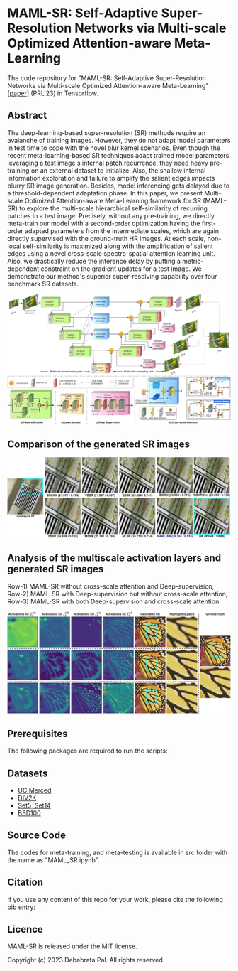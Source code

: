 # MAML-SR: Self-Adaptive Super-Resolution Networks via Multi-scale Optimized Attention-aware Meta-Learning

The code repository for "MAML-SR: Self-Adaptive Super-Resolution Networks via Multi-scale Optimized Attention-aware Meta-Learning" [[paper]](https://) (PRL'23) in Tensorflow. 

## Abstract
 
The deep-learning-based super-resolution (SR) methods require an avalanche of training images. However, they do not adapt model parameters in test time to cope with the novel blur kernel scenarios. Even though the recent meta-learning-based SR techniques adapt trained model parameters leveraging a test image's internal patch recurrence, they need heavy pre-training on an external dataset to initialize. Also, the shallow internal information exploration and failure to amplify the salient edges impacts blurry SR image generation. Besides, model inferencing gets delayed due to a threshold-dependent adaptation phase. In this paper, we present Multi-scale Optimized Attention-aware Meta-Learning framework for SR (MAML-SR) to explore the multi-scale hierarchical self-similarity of recurring patches in a test image. Precisely, without any pre-training, we directly meta-train our model with a second-order optimization having the first-order adapted parameters from the intermediate scales, which are again directly supervised with the ground-truth HR images. At each scale, non-local self-similarity is maximized along with the amplification of salient edges using a novel cross-scale spectro-spatial attention learning unit. Also, we drastically reduce the inference delay by putting a metric-dependent constraint on the gradient updates for a test image. We demonstrate our method's superior super-resolving capability over four benchmark SR datasets.

<img src='Imgs/Fig1_MAML-SR_Archi.jpg' width='700'>

## Comparison of the generated SR images

<img src='Imgs/Fig2_1009_comp.jpg' width='700'>

## Analysis of the multiscale activation layers and generated SR images
Row-1) MAML-SR without cross-scale attention and Deep-supervision, Row-2) MAML-SR with Deep-supervision but without cross-scale attention, Row-3) MAML-SR with both Deep-supervision and cross-scale attention.

<img src='Imgs/Fig3_latent_space.jpg' width='700'>

## Prerequisites

The following packages are required to run the scripts:


## Datasets

* [UC Merced](http://weegee.vision.ucmerced.edu/datasets/landuse.html)
* [DIV2K](https://data.vision.ee.ethz.ch/cvl/DIV2K/)
* [Set5, Set14](https://www.kaggle.com/datasets/ll01dm/set-5-14-super-resolution-dataset)
* [BSD100](https://huggingface.co/datasets/eugenesiow/BSD100)

## Source Code

The codes for meta-training, and meta-testing is available in src folder with the name as "MAML_SR.ipynb". 

## Citation 

If you use any content of this repo for your work, please cite the following bib entry:


## Licence

MAML-SR is released under the MIT license.

Copyright (c) 2023 Debabrata Pal. All rights reserved.


